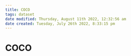 ```yaml
---
title: COCO
tags: dataset 
date modified: Thursday, August 11th 2022, 12:32:56 am
date created: Tuesday, July 26th 2022, 8:33:15 pm
---
```


# COCO

